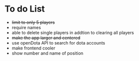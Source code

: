 # To do List

- ~~limit to only 5 players~~
- require names
- able to delete single players in addtion to clearing all players
- ~~make the app larger and centered~~
- use openDota API to search for dota accounts
- make frontend cooler
- show number and name of position
